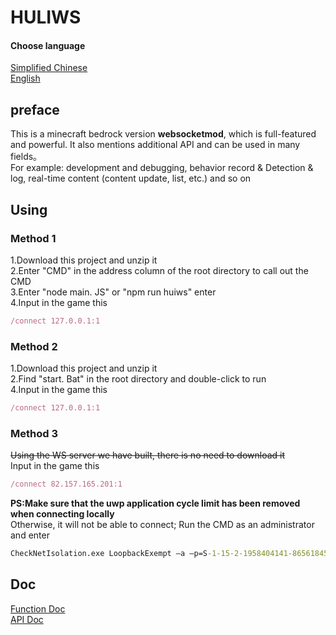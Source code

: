 # HULIWS  
####  Choose language   
[Simplified Chinese](./md/README_zhcn.md)  
[English]()  

## preface  
This is a minecraft bedrock version **websocketmod**, which is full-featured and powerful. It also mentions additional API and can be used in many fields。  
For example: development and debugging, behavior record &amp; Detection &amp; log, real-time content (content update, list, etc.) and so on  

## Using  
### Method 1  
1.Download this project and unzip it  
2.Enter "CMD" in the address column of the root directory to call out the CMD  
3.Enter "node main. JS" or "npm run huiws" enter  
4.Input in the game this  

```js  
/connect 127.0.0.1:1  
```
### Method 2  
1.Download this project and unzip it  
2.Find "start. Bat" in the root directory and double-click to run  
4.Input in the game this  
```js  
/connect 127.0.0.1:1
```
### Method 3  
~~Using the WS server we have built, there is no need to download it~~  
Input in the game this  
```js  
/connect 82.157.165.201:1  
```
**PS:Make sure that the uwp application cycle limit has been removed when connecting locally**  
Otherwise, it will not be able to connect; Run the CMD as an administrator and enter  
```cmd  
CheckNetIsolation.exe LoopbackExempt –a –p=S-1-15-2-1958404141-86561845-1752920682-3514627264-368642714-62675701-733520436  
```

## Doc  
[Function Doc](./md/function.md)  
[API Doc](./md/api.md)  
